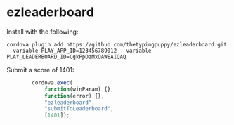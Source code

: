 # ezleaderboard

Install with the following:

```console
cordova plugin add https://github.com/thetypingpuppy/ezleaderboard.git --variable PLAY_APP_ID=123456789012 --variable PLAY_LEADERBOARD_ID=CgkPpDzMxOAWEAIQAQ
```

Submit a score of 1401:

```javascript
        cordova.exec(
            function(winParam) {},
            function(error) {},
            "ezleaderboard",
            "submitToLeaderboard",
            [1401]);
```
